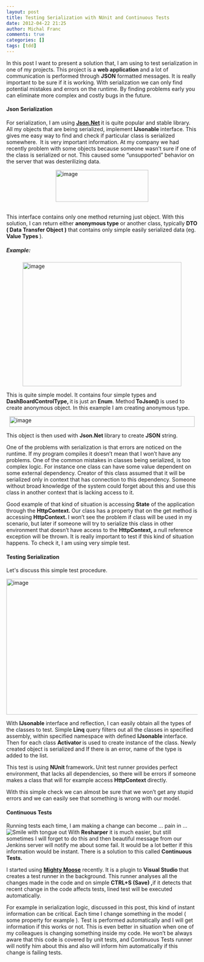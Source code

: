 ```yaml
---
layout: post
title: Testing Serialization with NUnit and Continuous Tests
date: 2012-04-22 21:25
author: Michal Franc
comments: true
categories: []
tags: [tdd]
---
```

<p>In this post I want to present a solution that, I am using to test serialization in one of my projects. This project is a <strong>web application</strong> and a lot of communication is performed through <strong>JSON</strong> formatted messages. It is really important to be sure if it is working. With serialization we can only find potential mistakes and errors on the runtime. By finding problems early you can eliminate more complex and costly bugs in the future. <h4>Json Serialization</h4> <p>For serialization, I am using <a href="http://nuget.org/packages/newtonsoft.json"><strong>Json.Net</strong></a><strong>&nbsp;</strong>it is quite popular and stable library. All my objects that are being serialized, implement <strong>IJsonable </strong>interface. This gives me easy way to find and check if particular class is serialized somewhere.&nbsp; It is very important information. At my company we had recently problem with some objects because someone wasn’t sure if one of the class is serialized or not. This caused some “unsupported” behavior on the server that was desterilizing data. <p><a href="http://www.mfranc.com/wp-content/uploads/2012/04/image8.png"><img style="background-image: none; border-right-width: 0px; padding-left: 0px; padding-right: 0px; display: block; float: none; border-top-width: 0px; border-bottom-width: 0px; margin-left: auto; border-left-width: 0px; margin-right: auto; padding-top: 0px" title="image" border="0" alt="image" src="http://www.mfranc.com/wp-content/uploads/2012/04/image_thumb8.png" width="244" height="84"></a>&nbsp; <p>This interface contains only one method returning just object. With this solution, I can return either <strong>anonymous type</strong> or another class, typically <strong>DTO ( Data Transfer Object )</strong> that contains only simple easily serialized data (eg. <strong>Value Types </strong>). <h5>Example:</h5> <p><a href="http://www.mfranc.com/wp-content/uploads/2012/04/image9.png"><img style="background-image: none; border-right-width: 0px; padding-left: 0px; padding-right: 0px; display: block; float: none; border-top-width: 0px; border-bottom-width: 0px; margin-left: auto; border-left-width: 0px; margin-right: auto; padding-top: 0px" title="image" border="0" alt="image" src="http://www.mfranc.com/wp-content/uploads/2012/04/image_thumb9.png" width="418" height="327"></a>  <p>This is quite simple model. It contains four simple types and <strong>DashBoardControlType, </strong>it<strong> </strong>is just an <strong>Enum</strong>. Method<strong> </strong><strong>ToJson() </strong>is used to create anonymous object. In this example I am creating anonymous type. <p><a href="http://www.mfranc.com/wp-content/uploads/2012/04/image10.png"><img style="background-image: none; border-right-width: 0px; padding-left: 0px; padding-right: 0px; display: block; float: none; border-top-width: 0px; border-bottom-width: 0px; margin-left: auto; border-left-width: 0px; margin-right: auto; padding-top: 0px" title="image" border="0" alt="image" src="http://www.mfranc.com/wp-content/uploads/2012/04/image_thumb10.png" width="488" height="28"></a>  <p>This object is then used with <strong>Json.Net </strong>library to create <strong>JSON</strong> string. <p>One of the problems with serialization is that errors are noticed on the runtime. If my program compiles it doesn’t mean that I won’t have any problems. One of the common mistakes in classes being serialized, is too complex logic. For instance one class can have some value dependent on some external dependency. Creator of this class assumed that it will be serialized only in context that has connection to this dependency. Someone without broad knowledge of the system could forget about this and use this class in another context that is lacking access to it. <p>Good example of that kind of situation is accessing <strong>State</strong> of the application through the <strong>HttpContext. </strong>Our class has a property that on the get method is accessing <strong>HttpContext. </strong>I won’t see the problem if class will be used in my scenario, but later if someone will try to serialize this class in other environment that doesn’t have access to the <strong>HttpContext, </strong>a null reference exception will be thrown. It is really important to test if this kind of situation happens. To check it, I am using very simple test. <h4>Testing Serialization</h4> <p>Let's discuss this simple test procedure.</p> <p><a href="http://www.mfranc.com/wp-content/uploads/2012/04/image12.png"><img style="background-image: none; border-bottom: 0px; border-left: 0px; padding-left: 0px; padding-right: 0px; display: inline; border-top: 0px; border-right: 0px; padding-top: 0px" title="image" border="0" alt="image" src="http://www.mfranc.com/wp-content/uploads/2012/04/image12_thumb.png" width="667" height="358"></a> </p> <p>With <strong>IJsonable </strong>interface and reflection, I can easily obtain all the types of the classes to test. Simple <strong>Linq</strong> query filters out all the classes in specified assembly, within specified namespace with defined <strong>IJsonable </strong>interface. Then for each class <strong>Activator </strong>is used to create instance of the class. Newly created object is serialized and If there is an error, name of the type is added to the list.  <p>This test is using <strong>NUnit </strong>framework<strong>. </strong>Unit test runner provides perfect environment, that lacks all dependencies, so there will be errors if someone makes a class that will for example access <strong>HttpContext </strong>directly.  <p>With this simple check we can almost be sure that we won’t get any stupid errors and we can easily see that something is wrong with our model. <h4>Continuous Tests</h4> <p>Running tests each time, I am making a change can become … pain in … <img style="border-bottom-style: none; border-left-style: none; border-top-style: none; border-right-style: none" class="wlEmoticon wlEmoticon-smilewithtongueout" alt="Smile with tongue out" src="http://www.mfranc.com/wp-content/uploads/2012/04/wlEmoticon-smilewithtongueout.png"> With <strong>Resharper</strong> it is much easier, but still sometimes I will forget to do this and then beautiful message from our Jenkins server will notify me about some fail. It would be a lot better if this information would be instant. There is a solution to this called <strong>Continuous Tests. </strong> <p>I started using <strong><a href="http://continuoustests.com/">Mighty Moose</a></strong> recently. It is a plugin to <strong>Visual Studio </strong>that creates a test runner in the background. This runner analyses all the changes made in the code and on simple <strong>CTRL+S (Save) ,</strong>if it detects that recent change in the code affects tests, lined test will be executed automatically.  <p>For example in serialization logic, discussed in this post, this kind of instant information can be critical. Each time I change something in the model ( some property for example ). Test is performed automatically and I will get information if this works or not. This is even better in situation when one of my colleagues is changing something inside my code. He won’t be always aware that this code is covered by unit tests, and Continuous Tests runner will notify him about this and also will inform him automatically if this change is failing tests.</p>
